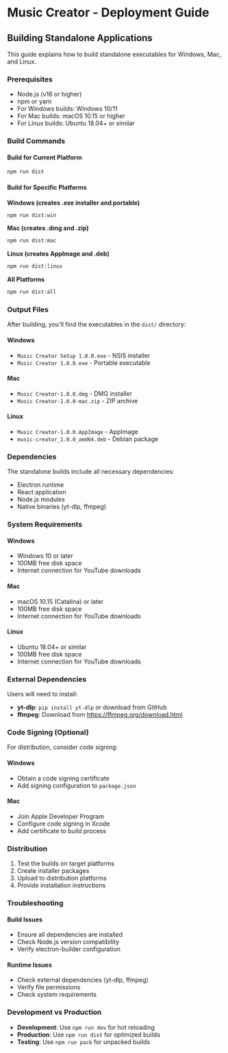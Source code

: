 # Music Creator - Deployment Guide

## Building Standalone Applications

This guide explains how to build standalone executables for Windows, Mac, and Linux.

### Prerequisites

- Node.js (v16 or higher)
- npm or yarn
- For Windows builds: Windows 10/11
- For Mac builds: macOS 10.15 or higher
- For Linux builds: Ubuntu 18.04+ or similar

### Build Commands

#### Build for Current Platform
```bash
npm run dist
```

#### Build for Specific Platforms

**Windows (creates .exe installer and portable)**
```bash
npm run dist:win
```

**Mac (creates .dmg and .zip)**
```bash
npm run dist:mac
```

**Linux (creates AppImage and .deb)**
```bash
npm run dist:linux
```

**All Platforms**
```bash
npm run dist:all
```

### Output Files

After building, you'll find the executables in the `dist/` directory:

#### Windows
- `Music Creator Setup 1.0.0.exe` - NSIS installer
- `Music Creator 1.0.0.exe` - Portable executable

#### Mac
- `Music Creator-1.0.0.dmg` - DMG installer
- `Music Creator-1.0.0-mac.zip` - ZIP archive

#### Linux
- `Music Creator-1.0.0.AppImage` - AppImage
- `music-creator_1.0.0_amd64.deb` - Debian package

### Dependencies

The standalone builds include all necessary dependencies:
- Electron runtime
- React application
- Node.js modules
- Native binaries (yt-dlp, ffmpeg)

### System Requirements

#### Windows
- Windows 10 or later
- 100MB free disk space
- Internet connection for YouTube downloads

#### Mac
- macOS 10.15 (Catalina) or later
- 100MB free disk space
- Internet connection for YouTube downloads

#### Linux
- Ubuntu 18.04+ or similar
- 100MB free disk space
- Internet connection for YouTube downloads

### External Dependencies

Users will need to install:
- **yt-dlp**: `pip install yt-dlp` or download from GitHub
- **ffmpeg**: Download from https://ffmpeg.org/download.html

### Code Signing (Optional)

For distribution, consider code signing:

#### Windows
- Obtain a code signing certificate
- Add signing configuration to `package.json`

#### Mac
- Join Apple Developer Program
- Configure code signing in Xcode
- Add certificate to build process

### Distribution

1. Test the builds on target platforms
2. Create installer packages
3. Upload to distribution platforms
4. Provide installation instructions

### Troubleshooting

#### Build Issues
- Ensure all dependencies are installed
- Check Node.js version compatibility
- Verify electron-builder configuration

#### Runtime Issues
- Check external dependencies (yt-dlp, ffmpeg)
- Verify file permissions
- Check system requirements

### Development vs Production

- **Development**: Use `npm run dev` for hot reloading
- **Production**: Use `npm run dist` for optimized builds
- **Testing**: Use `npm run pack` for unpacked builds
